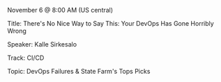 November 6 @ 8:00 AM (US central)

Title: There's No Nice Way to Say This: Your DevOps Has Gone Horribly Wrong

Speaker: Kalle Sirkesalo

Track: CI/CD

Topic: DevOps Failures & State Farm's Tops Picks


